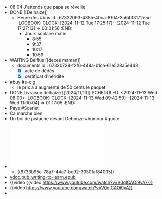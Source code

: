 - 08:04 J'attends que papa se réveille
- DONE [[Delhaize]]
	- Heure des #bus
	  id:: 67332093-4385-40ca-8104-3a6433172e5d
	  :LOGBOOK:
	  CLOCK: [2024-11-12 Tue 17:25:17]--[2024-11-12 Tue 17:27:13] =>  00:01:56
	  :END:
		- Jours scolaire matin
		  * 8:55
		  * 9:37
		  * 10:17
		  * 10:59
- WAITING Belfius [[deces maman]]
	- documents
	  id:: 67330728-f2f6-448a-b1ca-61e528a5e443
	  + [x] acte de dédès
	  + [x] certificat d'héridité
- #buy #e-cig
	- le  prix a a augmenté de 50 cents le paquet
- DONE Livraison delhaize [[2024/11/13]] 
  SCHEDULED: <2024-11-13 Wed 08:00>
  :LOGBOOK:
  CLOCK: [2024-11-13 Wed 09:42:59]--[2024-11-13 Wed 11:00:04] =>  01:17:05
  :END:
- Payé #Scarlet
- Ca marche bien
- Un bol de pistache devant Debouze #humour #quote
- ![Avenants aux conditions générales de vos produits dassurances.pdf](../assets/Avenants_aux_conditions_générales_de_vos_produits_dassurances_1731442936342_0.pdf)
	- ((6733b95c-78a7-44a7-be92-3050faf84005))
- [vdoc.pub_writing-to-learn.epub](../assets/vdoc.pub_writing-to-learn_1731443122879_0.epub)
- {{video {{video https://www.youtube.com/watch?v=V0qICAOi9vA}}}}
- {{video https://www.youtube.com/watch?v=V0qICAOi9vA}}
-